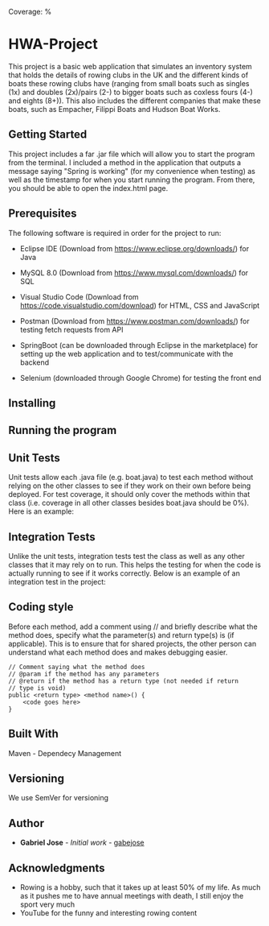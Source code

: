 Coverage: %
# HWA-Project

This project is a basic web application that simulates an inventory system that holds the details of rowing clubs in the UK and the different kinds of boats these rowing clubs have (ranging from small boats such as singles (1x) and doubles (2x)/pairs (2-) to bigger boats such as coxless fours (4-) and eights (8+)). This also includes the different companies that make these boats, such as Empacher, Filippi Boats and Hudson Boat Works.

## Getting Started
This project includes a far .jar file which will allow you to start the program from the terminal. I included a method in the application that outputs a message saying "Spring is working" (for my convenience when testing) as well as the timestamp for when you start running the program. From there, you should be able to open the index.html page.

## Prerequisites
The following software is required in order for the project to run:
* Eclipse IDE (Download from https://www.eclipse.org/downloads/) for Java

* MySQL 8.0 (Download from https://www.mysql.com/downloads/) for SQL

* Visual Studio Code (Download from https://code.visualstudio.com/download) for HTML, CSS and JavaScript

* Postman (Download from https://www.postman.com/downloads/) for testing fetch requests from API

* SpringBoot (can be downloaded through Eclipse in the marketplace) for setting up the web application and to test/communicate with the backend

* Selenium (downloaded through Google Chrome) for testing the front end

## Installing


## Running the program


## Unit Tests
Unit tests allow each .java file (e.g. boat.java) to test each method without relying on the other classes to see if they work on their own before being deployed. For test coverage, it should only cover the methods within that class (i.e. coverage in all other classes besides boat.java should be 0%). Here is an example:

## Integration Tests
Unlike the unit tests, integration tests test the class as well as any other classes that it may rely on to run. This helps the testing for when the code is actually running to see if it works correctly. Below is an example of an integration test in the project:

## Coding style

Before each method, add a comment using // and briefly describe what the method does, specify what the parameter(s) and return type(s) is (if applicable). This is to ensure that for shared projects, the other person can understand what each method does and makes debugging easier.

```
// Comment saying what the method does
// @param if the method has any parameters
// @return if the method has a return type (not needed if return
// type is void)
public <return type> <method name>() {
    <code goes here>
}
```

## Built With
Maven - Dependecy Management

## Versioning
We use SemVer for versioning

## Author
* **Gabriel Jose** - *Initial work* - [gabejose](https://github.com/gabejose)

## Acknowledgments
* Rowing is a hobby, such that it takes up at least 50% of my life. As much as it pushes me to have annual meetings with death, I still enjoy the sport very much
* YouTube for the funny and interesting rowing content